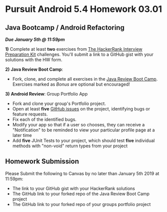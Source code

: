 # Pursuit Android 5.4 Homework 03.01

## Java Bootcamp / Android Refactoring

***Due January 5th @ 11:59pm***

**1)** Complete at least **two** exercises from [The HackerRank Interview Preparation Kit](https://www.hackerrank.com/interview/interview-preparation-kit) challenges. You'll submit a link to a GitHub gist with your solutions with the HW form.

**2)** **Java Review Boot Camp**: 

* Fork, clone, and complete all exercises in the [Java Review Boot Camp](https://github.com/jdvilapursuit/unit-1-bootcamp). Exercises marked as *Bonus* are optional but encouraged!

**3)** **Android Review**: Group Portfolio App

* Fork and clone your group's Portfolio project.
* Open at least **five** [GitHub issues](https://guides.github.com/features/issues/) on the project, identifying bugs or feature requests.
* Fix each of the identified bugs.
* Modify your app so that if a user so chooses, they can receive a "Notification" to be reminded to view your particular profile page at a later time
* Add **five** JUnit Tests to your project, which should test **five** individual methods with "non-void" return types from your project


## Homework Submission

Please Submit the following to Canvas by no later than January 5th 2019 at 11:59pm:
* The link to your GitHub gist with your HackerRank solutions
* The GitHub link to your forked repo of the Java Review Boot Camp project
* The GitHub link to your forked repo of your groups portfolio project 
